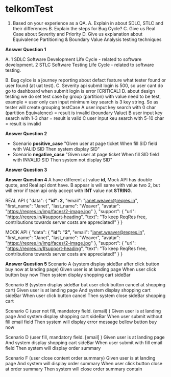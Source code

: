 # telkomTest

1) Based on your experience as a QA.
    A. Explain in about SDLC, STLC and their differences
    B. Explain the steps for Bug Cycle?
    C. Give us Real Case about Severity and Priority
    D. Give us explanation about Equivalence Partitioning & Boundary Value Analysis testing techniques

**Answer Question 1**

A.  1 SDLC Software Development Life Cycle - related to software development.
    2 STLC Software Testing Life Cycle - related to software testing.
    
B.  Bug cylce is a journey reporting about defact feature what tester found or user found (at uat test).
C.  Severity api submit login is 500, so user cant do go to dashboard when submit login is error [CRITICAL]
D. about design testing we do set test case by group (partition) with value need to be test,
   example = user only can input minimum key search is 3 key string.
        So as tester will create grouping testCase 
        A user input key search with 0 char (partition Equivalence) = result is invalid (boundary Value)
        B user input key search with 1-3 char = result is valid
        C user input keu search with 5-10 char = result is invalid 
        
**Answer Question 2**
- Scenario **positive_case**
"Given user at page ticket
When fill SID field with VALID SID
Then system display SID"
- Scenario **negative_case**
"Given user at page ticket
When fill SID field with INVALID SID
Then system not display SID"

**Answer Question 3**

**Answer Question 4**
A have different at value **id**, Mock API has double quote, and Real api dont have.
B appear is will same with value two 2, but will error if team api only accept with **INT** value not **STRING**.

REAL API
{
  "data": {
    **"id": 2,**
    "email": "janet.weaver@reqres.in",
    "first_name": "Janet",
    "last_name": "Weaver",
    "avatar": "https://reqres.in/img/faces/2-image.jpg"
  },
  "support": {
    "url": "https://reqres.in/#support-heading",
    "text": "To keep ReqRes free, contributions towards server costs are appreciated!"
  }
}

MOCK API
{
  "data": {
    **"id": "2",**
    "email": "janet.weaver@reqres.in",
    "first_name": "Janet",
    "last_name": "Weaver",
    "avatar": "https://reqres.in/img/faces/2-image.jpg"
  },
  "support": {
    "url": "https://reqres.in/#support-heading",
    "text": "To keep ReqRes free, contributions towards server costs are appreciated!"
  }
}

**Answer Question 5**
Scenario A (system display sideBar after click button buy now at landing page)
Given user is at landing page
When user click button buy now
Then system display shopping cart sideBar

Scenario B (system display sideBar but user click button cancel at shopping cart)
Given user is at landing page
And system display shopping cart sideBar
When user click button  cancel
Then system close sideBar shopping cart

Scenario C (user not fill, mandatory field. (email) )
Given user is at landing page
And system display shopping cart sideBar
When user submit without fill email field
Then system will display error message bellow button buy now


Scenario D (user fill, mandatory field. [email] )
Given user is at landing page
And system display shopping cart sideBar
When user submit with fill email field
Then system will display  order summary

Scenario F (user close content order summary)
Given user is at landing page
And system will display  order summary
When user click button close at order summary
Then system will close order summary contain
